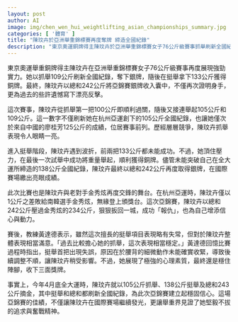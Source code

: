 ```yaml
---
layout: post
author: AI
image: img/chen_wen_hui_weightlifting_asian_championships_summary.jpg
categories: [ '體育' ]
title: "陳玟卉於亞洲舉重錦標賽再度奪牌 締造全國紀錄"
description: "東京奧運銅牌得主陳玟卉於亞洲舉重錦標賽女子76公斤級賽事抓舉刷新全國紀錄並奪下銀牌，挺舉斬獲銅牌，最終以總和242公斤再度獲得銀牌，並成功擊敗老對手金秀炫，展現堅強實力與強大心理素質。"
---
```

東京奧運舉重銅牌得主陳玟卉在亞洲舉重錦標賽女子76公斤級賽事再度展現強勁實力。她以抓舉109公斤刷新全國紀錄，奪下銀牌，隨後在挺舉拿下133公斤獲得銅牌。最終，陳玟卉以總和242公斤將亞錦賽銀牌收入囊中，不僅再次證明身手，更為過去的些許遺憾寫下漂亮反擊。

這次賽事，陳玟卉從抓舉第一把100公斤即順利過關，隨後又接連舉起105公斤和109公斤。這一數字不僅刷新她在杭州亞運創下的105公斤全國紀錄，也讓她僅次於來自中國的廖桂芳125公斤的成績，位居賽事前列。歷經層層競爭，陳玟卉抓舉表現令人眼睛一亮。

進入挺舉階段，陳玟卉遇到波折，前兩把133公斤都未能成功。不過，她頂住壓力，在最後一次試舉中成功將重量舉起，順利獲得銅牌。儘管未能突破自己在全大運所締造的138公斤全國紀錄，陳玟卉最終以總和242公斤再度取得銀牌，在國際賽場繳出亮眼成績。

此次比賽也是陳玟卉與老對手金秀炫再度交鋒的舞台。在杭州亞運時，陳玟卉僅以1公斤之差敗給南韓選手金秀炫，無緣登上頒獎台。這次亞錦賽，陳玟卉以總和242公斤壓過金秀炫的234公斤，狠狠扳回一城，成功「報仇」，也為自己增添信心與動力。

賽後，教練黃達德表示，雖然這次擅長的挺舉項目表現略有失常，但對於陳玟卉整體表現相當滿意。「過去比較擔心她的抓舉，這次表現相當穩定。」黃達德回憶比賽過程時指出，挺舉首把出現失誤，原因在於腰背的細微動作未能確實收緊，導致後續調整不順，讓陳玟卉稍受影響。不過，她展現了極強的心理素質，最終還是穩住陣腳，收下三面獎牌。

事實上，今年4月底全大運時，陳玟卉就以105公斤抓舉、138公斤挺舉及總和243公斤摘金，其中挺舉和總和都刷新全國紀錄，為此次亞錦賽建立起穩固信心。這場亞錦賽的佳績，不僅讓陳玟卉在國際賽場繼續發光，更讓舉重界見證了她堅毅不拔的追求與奮戰精神。
